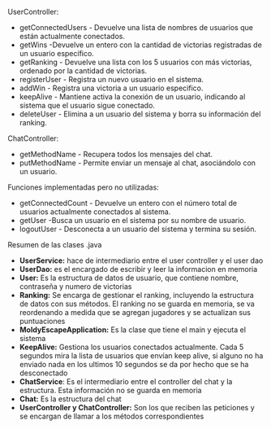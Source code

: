 UserController:

 - getConnectedUsers - Devuelve una lista de nombres de usuarios que están actualmente conectados.
 - getWins -Devuelve un entero con la cantidad de victorias registradas de un usuario específico.
 - getRanking - Devuelve una lista con los 5 usuarios con más victorias, ordenado por la cantidad de victorias.
 - registerUser - Registra un nuevo usuario en el sistema.
 - addWin - Registra una victoria a un usuario especifico.
 - keepAlive - Mantiene activa la conexión de un usuario, indicando al sistema que el usuario sigue conectado.
 - deleteUser - Elimina a un usuario del sistema y borra su información del ranking.

ChatController:
 - getMethodName - Recupera todos los mensajes del chat.
 - putMethodName - Permite enviar un mensaje al chat, asociándolo con un usuario.

Funciones implementadas pero no utilizadas:

 - getConnectedCount - Devuelve un entero con el número total de usuarios actualmente conectados al sistema.
 - getUser -Busca un usuario en el sistema por su nombre de usuario.
 - logoutUser - Desconecta a un usuario del sistema y termina su sesión.

Resumen de las clases .java
  - **UserService:** hace de intermediario entre el user controller y el user dao
  - **UserDao:** es el encargado de escribir y leer la informacion en memoria
  - **User:** Es la estructura de datos de usuario, que contiene nombre, contraseña y numero de victorias
  - **Ranking:** Se encarga de gestionar el ranking, incluyendo la estructura de datos con sus métodos. El ranking no se guarda en memoria, se va reordenando a medida que se agregan jugadores y se actualizan sus puntuaciones
  - **MoldyEscapeApplication:** Es la clase que tiene el main y ejecuta el sistema
  - **KeepAlive:** Gestiona los usuarios conectados actualmente. Cada 5 segundos mira la lista de usuarios que envían keep alive, si alguno no ha enviado nada en los ultimos 10 segundos se da por hecho que se ha desconectado
  - **ChatService**: Es el intermediario entre el controller del chat y la estructura. Esta información no se guarda en memoria
  - **Chat:** Es la estructura del chat
  - **UserController y ChatController:** Son los que reciben las peticiones y se encargan de llamar a los métodos correspondientes
